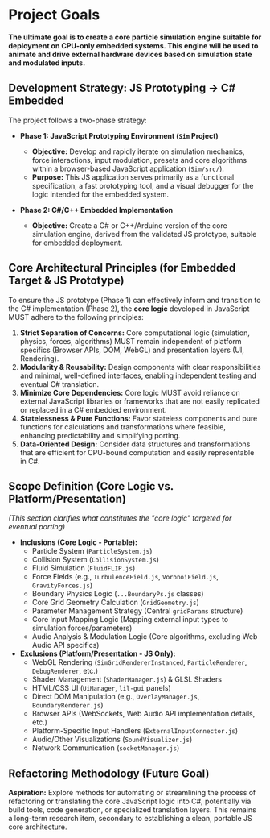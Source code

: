 # Project Goals

**The ultimate goal is to create a core particle simulation engine suitable for deployment on CPU-only embedded systems. This engine will be used to animate and drive external hardware devices based on simulation state and modulated inputs.**

## Development Strategy: JS Prototyping -> C# Embedded

The project follows a two-phase strategy:

- **Phase 1: JavaScript Prototyping Environment (`Sim` Project)**

  - **Objective:** Develop and rapidly iterate on simulation mechanics, force interactions, input modulation, presets and core algorithms within a browser-based JavaScript application (`Sim/src/`).
  - **Purpose:** This JS application serves primarily as a functional specification, a fast prototyping tool, and a visual debugger for the logic intended for the embedded system.

- **Phase 2: C#/C++ Embedded Implementation**
  - **Objective:** Create a C# or C++/Arduino version of the core simulation engine, derived from the validated JS prototype, suitable for embedded deployment.

## Core Architectural Principles (for Embedded Target & JS Prototype)

To ensure the JS prototype (Phase 1) can effectively inform and transition to the C# implementation (Phase 2), the **core logic** developed in JavaScript MUST adhere to the following principles:

1.  **Strict Separation of Concerns:** Core computational logic (simulation, physics, forces, algorithms) MUST remain independent of platform specifics (Browser APIs, DOM, WebGL) and presentation layers (UI, Rendering).
2.  **Modularity & Reusability:** Design components with clear responsibilities and minimal, well-defined interfaces, enabling independent testing and eventual C# translation.
3.  **Minimize Core Dependencies:** Core logic MUST avoid reliance on external JavaScript libraries or frameworks that are not easily replicated or replaced in a C# embedded environment.
4.  **Statelessness & Pure Functions:** Favor stateless components and pure functions for calculations and transformations where feasible, enhancing predictability and simplifying porting.
5.  **Data-Oriented Design:** Consider data structures and transformations that are efficient for CPU-bound computation and easily representable in C#.

## Scope Definition (Core Logic vs. Platform/Presentation)

_(This section clarifies what constitutes the "core logic" targeted for eventual porting)_

- **Inclusions (Core Logic - Portable):**
  - Particle System (`ParticleSystem.js`)
  - Collision System (`CollisionSystem.js`)
  - Fluid Simulation (`FluidFLIP.js`)
  - Force Fields (e.g., `TurbulenceField.js`, `VoronoiField.js`, `GravityForces.js`)
  - Boundary Physics Logic (`...BoundaryPs.js` classes)
  - Core Grid Geometry Calculation (`GridGeometry.js`)
  - Parameter Management Strategy (Central `gridParams` structure)
  - Core Input Mapping Logic (Mapping external input types to simulation forces/parameters)
  - Audio Analysis & Modulation Logic (Core algorithms, excluding Web Audio API specifics)
- **Exclusions (Platform/Presentation - JS Only):**
  - WebGL Rendering (`SimGridRendererInstanced`, `ParticleRenderer`, `DebugRenderer`, etc.)
  - Shader Management (`ShaderManager.js`) & GLSL Shaders
  - HTML/CSS UI (`UiManager`, `lil-gui` panels)
  - Direct DOM Manipulation (e.g., `OverlayManager.js`, `BoundaryRenderer.js`)
  - Browser APIs (WebSockets, Web Audio API implementation details, etc.)
  - Platform-Specific Input Handlers (`ExternalInputConnector.js`)
  - Audio/Other Visualizations (`SoundVisualizer.js`)
  - Network Communication (`socketManager.js`)

## Refactoring Methodology (Future Goal)

**Aspiration:** Explore methods for automating or streamlining the process of refactoring or translating the core JavaScript logic into C#, potentially via build tools, code generation, or specialized translation layers. This remains a long-term research item, secondary to establishing a clean, portable JS core architecture.

